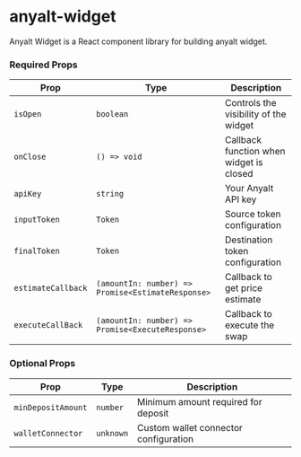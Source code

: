 # anyalt-widget

Anyalt Widget is a React component library for building anyalt widget.

### Required Props

| Prop | Type | Description |
|------|------|-------------|
| `isOpen` | `boolean` | Controls the visibility of the widget |
| `onClose` | `() => void` | Callback function when widget is closed |
| `apiKey` | `string` | Your Anyalt API key |
| `inputToken` | `Token` | Source token configuration |
| `finalToken` | `Token` | Destination token configuration |
| `estimateCallback` | `(amountIn: number) => Promise<EstimateResponse>` | Callback to get price estimate |
| `executeCallBack` | `(amountIn: number) => Promise<ExecuteResponse>` | Callback to execute the swap |

### Optional Props

| Prop | Type | Description |
|------|------|-------------|
| `minDepositAmount` | `number` | Minimum amount required for deposit |
| `walletConnector` | `unknown` | Custom wallet connector configuration |

